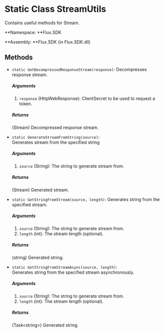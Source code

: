 # Static Class StreamUtils

Contains useful methods for Stream.

**Namespace: **Flux.SDK

**Assembly: **Flux.SDK \(in Flux.SDK.dll\)

## Methods

* `static GetDecompressedResponseStream(response)`: Decompresses response stream.

  ##### Arguments

  1. `response` \(HttpWebResponse\): ClientSecret to be used to request a token.

  ##### Returns

  \(Stream\) Decompressed response stream.

* `static GenerateStreamFromString(source)`: Generates stream from the specified string


  ##### Arguments

  1.  `source` \(String\): The string to generate stream from.

  ##### Returns

  \(Stream\) Generated stream.

* `static GetStringFromStream(source, length)`: Generates string from the specified stream.

  ##### Arguments

  1.  `source` \(String\): The string to generate stream from.
  2.  `length` \(int\): The stream length \(optional\).

  ##### Returns

  \(string\) Generated string.

* `static GetStringFromStreamAsync(source, length)`: Generates string from the specified stream asynchronously.

  ##### Arguments

  1.  `source` \(String\): The string to generate stream from.
  2.  `length` \(int\): The stream length \(optional\).


  ##### Returns

  \(Task&lt;string&gt;\) Generated string.



